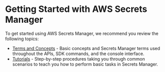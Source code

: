 # Getting Started with AWS Secrets Manager<a name="getting-started"></a>

To get started using AWS Secrets Manager, we recommend you review the following topics: 
+ [Terms and Concepts](terms-concepts.md) \- Basic concepts and Secrets Manager terms used throughout the APIs, SDK commands, and the console interface\.
+ [Tutorials](tutorials.md) \- Step\-by\-step procedures taking you through common scenarios to teach you how to perform basic tasks in Secrets Manager\.
